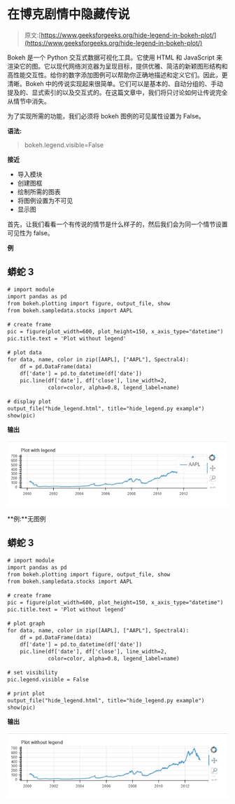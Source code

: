 # 在博克剧情中隐藏传说

> 原文:[https://www.geeksforgeeks.org/hide-legend-in-bokeh-plot/](https://www.geeksforgeeks.org/hide-legend-in-bokeh-plot/)

Bokeh 是一个 Python 交互式数据可视化工具。它使用 HTML 和 JavaScript 来渲染它的图。它以现代网络浏览器为呈现目标，提供优雅、简洁的新颖图形结构和高性能交互性。给你的数字添加图例可以帮助你正确地描述和定义它们。因此，更清晰。Bokeh 中的传说实现起来很简单。它们可以是基本的、自动分组的、手动提及的、显式索引的以及交互式的。在这篇文章中，我们将只讨论如何让传说完全从情节中消失。

为了实现所需的功能，我们必须将 bokeh 图例的可见属性设置为 False。

**语法:**

> bokeh.legend.visible=False

**接近**

*   导入模块
*   创建图框
*   绘制所需的图表
*   将图例设置为不可见
*   显示图

首先，让我们看看一个有传说的情节是什么样子的，然后我们会为同一个情节设置可见性为 false。

**例**

## 蟒蛇 3

```
# import module
import pandas as pd
from bokeh.plotting import figure, output_file, show
from bokeh.sampledata.stocks import AAPL

# create frame
pic = figure(plot_width=600, plot_height=150, x_axis_type="datetime")
pic.title.text = 'Plot without legend'

# plot data
for data, name, color in zip([AAPL], ["AAPL"], Spectral4):
    df = pd.DataFrame(data)
    df['date'] = pd.to_datetime(df['date'])
    pic.line(df['date'], df['close'], line_width=2,
             color=color, alpha=0.8, legend_label=name)

# display plot
output_file("hide_legend.html", title="hide_legend.py example")
show(pic)
```

**输出**

![](img/c41148d871e95457cdd55515f339ae8d.png)

**例:**无图例

## 蟒蛇 3

```
# import module
import pandas as pd
from bokeh.plotting import figure, output_file, show
from bokeh.sampledata.stocks import AAPL

# create frame
pic = figure(plot_width=600, plot_height=150, x_axis_type="datetime")
pic.title.text = 'Plot without legend'

# plot graph
for data, name, color in zip([AAPL], ["AAPL"], Spectral4):
    df = pd.DataFrame(data)
    df['date'] = pd.to_datetime(df['date'])
    pic.line(df['date'], df['close'], line_width=2,
             color=color, alpha=0.8, legend_label=name)

# set visibility
pic.legend.visible = False

# print plot
output_file("hide_legend.html", title="hide_legend.py example")
show(pic)
```

**输出**

![](img/d3009f6c934e826c0ae9d1a434d5eff7.png)